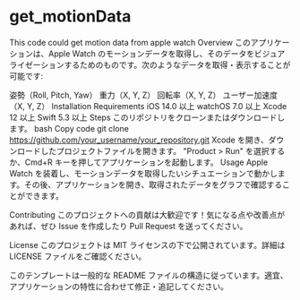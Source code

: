 # get_motionData
This code could get motion data from apple watch
Overview
このアプリケーションは、Apple Watch のモーションデータを取得し、そのデータをビジュアライゼーションするためのものです。次のようなデータを取得・表示することが可能です:

姿勢（Roll, Pitch, Yaw）
重力（X, Y, Z）
回転率（X, Y, Z）
ユーザー加速度（X, Y, Z）
Installation
Requirements
iOS 14.0 以上
watchOS 7.0 以上
Xcode 12 以上
Swift 5.3 以上
Steps
このリポジトリをクローンまたはダウンロードします。
bash
Copy code
git clone https://github.com/your_username/your_repository.git
Xcode を開き、ダウンロードしたプロジェクトファイルを開きます。
"Product > Run" を選択するか、Cmd+R キーを押してアプリケーションを起動します。
Usage
Apple Watch を装着し、モーションデータを取得したいシチュエーションで動かします。その後、アプリケーションを開き、取得されたデータをグラフで確認することができます。

Contributing
このプロジェクトへの貢献は大歓迎です！気になる点や改善点があれば、ぜひ Issue を作成したり Pull Request を送ってください。

License
このプロジェクトは MIT ライセンスの下で公開されています。詳細は LICENSE ファイルをご確認ください。

このテンプレートは一般的な README ファイルの構造に従っています。適宜、アプリケーションの特性に合わせて修正・追記してください。






